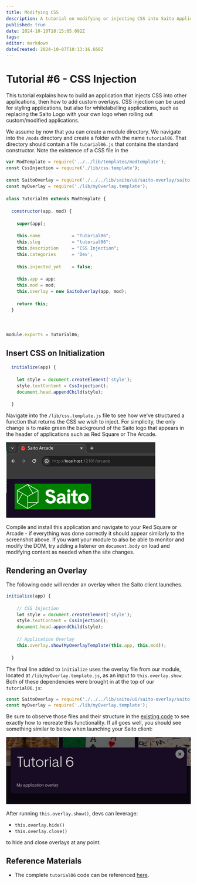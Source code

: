 ```yaml
---
title: Modifying CSS
description: A tutorial on modifying or injecting CSS into Saito Applications
published: true
date: 2024-10-10T18:15:05.092Z
tags: 
editor: markdown
dateCreated: 2024-10-07T10:13:16.660Z
---
```


# Tutorial #6 - CSS Injection

This tutorial explains how to build an application that injects CSS into other applications, then how to add custom overlays. CSS injection can be used for styling applications, but also for whitelabelling applications, such as replacing the Saito Logo with your own logo when rolling out custom/modified applications.

We assume by now that you can create a module directory. We navigate into the `/mods` directory and create a folder with the name `tutorial06`. That directory should contain a file `tutorial06.js` that contains the standard constructor. Note the existence of a CSS file in the 

```js
var ModTemplate = require('../../lib/templates/modtemplate');
const CssInjection = require('./lib/css.template');

const SaitoOverlay = require('./../../lib/saito/ui/saito-overlay/saito-overlay');
const myOverlay = require('./lib/myOverlay.template');

class Tutorial06 extends ModTemplate {

  constructor(app, mod) {

    super(app);

    this.name            = "Tutorial06";
    this.slug            = "tutorial06";
    this.description     = "CSS Injection";
    this.categories      = 'Dev';

    this.injected_yet    = false;

    this.app = app;
    this.mod = mod;
    this.overlay = new SaitoOverlay(app, mod);

    return this;
  }



module.exports = Tutorial06;
```

## Insert CSS on Initialization

```js
  initialize(app) {

    let style = document.createElement('style');
    style.textContent = CssInjection();
    document.head.appendChild(style);

  }
```

<!--Navigate into the `/lib/css.template.js` file to see how we've structured a function that returns the CSS we wish to inject. For the sake of this tutorial all we are doing here is modifying the Saito Header class to enlarge the Saito logo in the top left.

Compile and install this application and navigate to your Red Square or Arcade and you'll notice that the Saito logo that appears on the top-left of the screen will show up larger than usual. If you want your module to also be able to monitor and modify the DOM, try adding a listener on `document.body` on load and modifying content as needed when the site changes.-->

Navigate into the `/lib/css.template.js` file to see how we've structured a function that returns the CSS we wish to inject. For simplicity, the only change is to make green the background of the Saito logo that appears in the header of applications such as Red Square or The Arcade.

![saito-css-inj.png](/saito-css-inj.png)

Compile and install this application and navigate to your Red Square or Arcade - if everything was done correctly it should appear similarly to the screenshot above. If you want your module to also be able to monitor and modify the DOM, try adding a listener on `document.body` on load and modifying content as needed when the site changes.


## Rendering an Overlay

The following code will render an overlay when the Saito client launches.

```js
initialize(app) {

    // CSS Injection
    let style = document.createElement('style');
    style.textContent = CssInjection();
    document.head.appendChild(style);

    // Application Overlay
    this.overlay.show(MyOverlayTemplate(this.app, this.mod));

  }

```

The final line added to `initialize` uses the overlay file from our module, located at `/lib/myOverlay.template.js`, as an input to `this.overlay.show`. Both of these dependencies were brought in at the top of our `tutorial06.js`:

```js
const SaitoOverlay = require('./../../lib/saito/ui/saito-overlay/saito-overlay');
const myOverlay = require('./lib/myOverlay.template');
```

Be sure to observe those files and their structure in the [existing code](https://github.com/SaitoTech/saito-lite-rust/tree/master/mods/tutorial06) to see exactly how to recreate this functionality. If all goes well, you should see something similar to below when launching your Saito client:

![saito-overlay.png](/saito-overlay.png)

After running `this.overlay.show()`, devs can leverage:
- `this.overlay.hide()`
- `this.overlay.close()`

to hide and close overlays at any point.

## Reference Materials

- The complete `tutorial06` code can be referenced [here](https://github.com/SaitoTech/saito-lite-rust/tree/master/mods/tutorial06).

